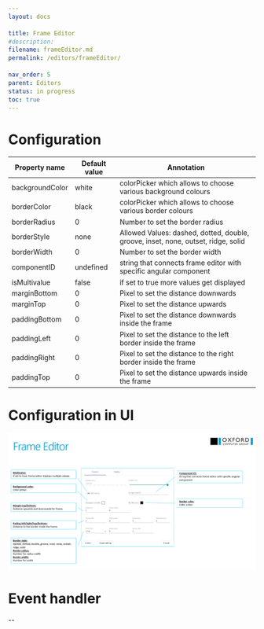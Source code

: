 ```yaml
---
layout: docs

title: Frame Editor
#description: 
filename: frameEditor.md
permalink: /editors/frameEditor/

nav_order: 5
parent: Editors
status: in progress
toc: true
---
```


# Configuration

|Property name| Default value | Annotation |
|--|--|--|
|backgroundColor |white|colorPicker which allows to choose various background colours|
|borderColor|black|colorPicker which allows to choose various border colours|
|borderRadius|0|Number to set the border radius|
|borderStyle|none|Allowed Values: dashed, dotted, double, groove, inset, none, outset, ridge, solid|
|borderWidth|0|Number to set the border width|
|componentID|undefined|string that connects frame editor with specific angular component|
|isMultivalue|false|if set to true more values get displayed|
|marginBottom|0|Pixel to set the distance downwards|
|marginTop|0|Pixel to set the distance upwards|
|paddingBottom|0|Pixel to set the distance downwards inside the frame|
|paddingLeft|0|Pixel to set the distance to the left border inside the frame|
|paddingRight|0|Pixel to set the distance to the right border inside the frame|
|paddingTop|0|Pixel to set the distance upwards inside the frame|




# Configuration in UI

![image.png](/img/image-72108ebf-548a-44fc-bcb3-29ce8914627d.png)

# Event handler

--
